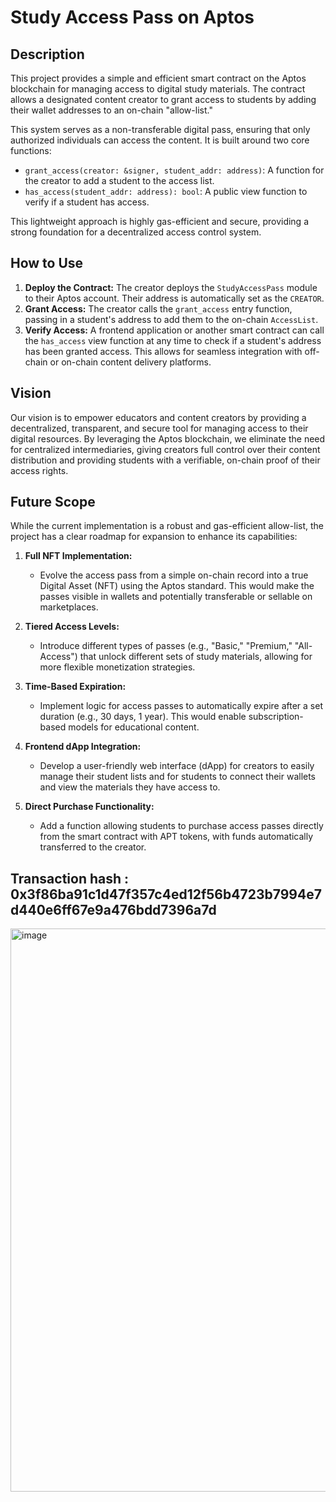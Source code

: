 # Study Access Pass on Aptos

## Description

This project provides a simple and efficient smart contract on the Aptos blockchain for managing access to digital study materials. The contract allows a designated content creator to grant access to students by adding their wallet addresses to an on-chain "allow-list."

This system serves as a non-transferable digital pass, ensuring that only authorized individuals can access the content. It is built around two core functions:
- `grant_access(creator: &signer, student_addr: address)`: A function for the creator to add a student to the access list.
- `has_access(student_addr: address): bool`: A public view function to verify if a student has access.

This lightweight approach is highly gas-efficient and secure, providing a strong foundation for a decentralized access control system.

## How to Use

1.  **Deploy the Contract:** The creator deploys the `StudyAccessPass` module to their Aptos account. Their address is automatically set as the `CREATOR`.
2.  **Grant Access:** The creator calls the `grant_access` entry function, passing in a student's address to add them to the on-chain `AccessList`.
3.  **Verify Access:** A frontend application or another smart contract can call the `has_access` view function at any time to check if a student's address has been granted access. This allows for seamless integration with off-chain or on-chain content delivery platforms.

## Vision

Our vision is to empower educators and content creators by providing a decentralized, transparent, and secure tool for managing access to their digital resources. By leveraging the Aptos blockchain, we eliminate the need for centralized intermediaries, giving creators full control over their content distribution and providing students with a verifiable, on-chain proof of their access rights.

## Future Scope

While the current implementation is a robust and gas-efficient allow-list, the project has a clear roadmap for expansion to enhance its capabilities:

1.  **Full NFT Implementation:**
    - Evolve the access pass from a simple on-chain record into a true Digital Asset (NFT) using the Aptos standard. This would make the passes visible in wallets and potentially transferable or sellable on marketplaces.

2.  **Tiered Access Levels:**
    - Introduce different types of passes (e.g., "Basic," "Premium," "All-Access") that unlock different sets of study materials, allowing for more flexible monetization strategies.

3.  **Time-Based Expiration:**
    - Implement logic for access passes to automatically expire after a set duration (e.g., 30 days, 1 year). This would enable subscription-based models for educational content.

4.  **Frontend dApp Integration:**
    - Develop a user-friendly web interface (dApp) for creators to easily manage their student lists and for students to connect their wallets and view the materials they have access to.

5.  **Direct Purchase Functionality:**
    - Add a function allowing students to purchase access passes directly from the smart contract with APT tokens, with funds automatically transferred to the creator.


## Transaction hash : 0x3f86ba91c1d47f357c4ed12f56b4723b7994e7d440e6ff67e9a476bdd7396a7d
<img width="1893" height="901" alt="image" src="https://github.com/user-attachments/assets/99f93062-00e8-4e7c-bea9-16ce5b999ec3" />

